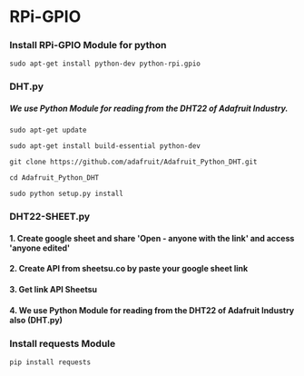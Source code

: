 # RPi-GPIO

### Install RPi-GPIO Module for python
```
sudo apt-get install python-dev python-rpi.gpio
```
### DHT.py
##### We use Python Module for reading from the DHT22 of Adafruit Industry.
```
sudo apt-get update

sudo apt-get install build-essential python-dev

git clone https://github.com/adafruit/Adafruit_Python_DHT.git

cd Adafruit_Python_DHT

sudo python setup.py install
```
### DHT22-SHEET.py
#### 1. Create google sheet and share 'Open - anyone with the link' and access 'anyone edited'
#### 2. Create API from sheetsu.co by paste your google sheet link
#### 3. Get link API Sheetsu
#### 4. We use Python Module for reading from the DHT22 of Adafruit Industry also (DHT.py)
### Install requests Module
```
pip install requests
```
